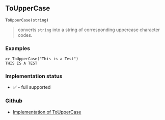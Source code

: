 ## ToUpperCase

```
ToUpperCase(string)
```

> converts `string` into a string of corresponding uppercase character codes.

 
### Examples

```
>> ToUpperCase("This is a Test")
THIS IS A TEST
```







### Implementation status

* &#x2705; - full supported

### Github

* [Implementation of ToUpperCase](https://github.com/axkr/symja_android_library/blob/master/symja_android_library/matheclipse-core/src/main/java/org/matheclipse/core/builtin/StringFunctions.java#L3221) 
